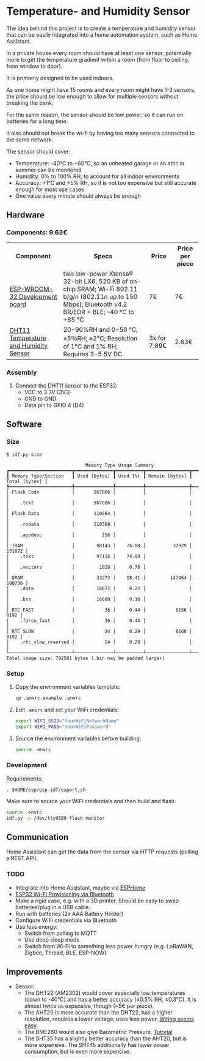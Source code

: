 # Temperature- and Humidity Sensor

The idea behind this project is to create a temperature and humidity sensor that can be easily integrated into a home automation system, such as Home Assistant.

In a private house every room should have at
least one sensor, potentially more to get the
temperature gradient within a room (from floor
to ceiling, from window to door).

It is primarily designed to be used indoors.

As one home might have 15 rooms and every room might have 1-3 sensors, the price should be low
enough to allow for multiple sensors without breaking the bank.

For the same reason, the sensor should be low power, so it can run on batteries for a long time.

It also should not break the wi-fi by having too many sensors connected to the same network.

The sensor should cover:

* Temperature: -40°C to +60°C, so an unheated garage or an attic in summer can
  be monitored
* Humidity: 0% to 100% RH, to account for all indoor environments
* Accuracy: ±1°C and ±5% RH, so it is not too expensive but still accurate
  enough for most use cases
* One value every minute should always be enough

## Hardware

### Components: 9.63€


<table>
    <tr>
        <th>Component</th>
        <th>Specs</th>
        <th>Price</th>
        <th>Price per piece</th>
    </tr>
    <tr>
        <td><a href="https://www.espressif.com/sites/default/files/documentation/esp32-wroom-32_datasheet_en.pdf">ESP-WROOM-32 Development board</a></td>
        <td>two low-power Xtensa® 32-bit LX6, 520 KB of on-chip SRAM; Wi-Fi 802.11 b/g/n (802.11n up to 150 Mbps); Bluetooth v4.2 BR/EDR + BLE; –40 °C to +85 °C</td>
        <td>7€</td>
        <td>7€</td>
    </tr>
    <tr>
        <td><a href="https://www.mouser.com/datasheet/2/758/DHT11-Technical-Data-Sheet-Translated-Version-1143054.pdf?srsltid=AfmBOorywJsEEEBtBxdXiNRqFNXPa3f5OPcv28YAAwzZxsxg1NEnql1v">DHT11 Temperature and Humidity Sensor</a></td>
        <td>20-90%RH and 0-50 ℃; ±5％RH; ±2℃; Resolution of 1°C and 1% RH; Requires 3-5.5V DC</td>
        <td>3x for 7.89€</td>
        <td>2.63€</td>
    </tr>
</table>


### Assembly

1. Connect the DHT11 sensor to the ESP32:
   - VCC to 3.3V (3V3)
   - GND to GND
   - Data pin to GPIO 4 (D4)

## Software

### Size

```
$ idf.py size

                             Memory Type Usage Summary
┏━━━━━━━━━━━━━━━━━━━━━━━┳━━━━━━━━━━━━━━┳━━━━━━━━━━┳━━━━━━━━━━━━━━━━┳━━━━━━━━━━━━━━━┓
┃ Memory Type/Section   ┃ Used [bytes] ┃ Used [%] ┃ Remain [bytes] ┃ Total [bytes] ┃
┡━━━━━━━━━━━━━━━━━━━━━━━╇━━━━━━━━━━━━━━╇━━━━━━━━━━╇━━━━━━━━━━━━━━━━╇━━━━━━━━━━━━━━━┩
│ Flash Code            │       567086 │          │                │               │
│    .text              │       567086 │          │                │               │
│ Flash Data            │       110564 │          │                │               │
│    .rodata            │       110308 │          │                │               │
│    .appdesc           │          256 │          │                │               │
│ IRAM                  │        98143 │    74.88 │          32929 │        131072 │
│    .text              │        97115 │    74.09 │                │               │
│    .vectors           │         1028 │     0.78 │                │               │
│ DRAM                  │        33272 │    18.41 │         147464 │        180736 │
│    .data              │        16672 │     9.22 │                │               │
│    .bss               │        16600 │     9.18 │                │               │
│ RTC FAST              │           36 │     0.44 │           8156 │          8192 │
│    .force_fast        │           36 │     0.44 │                │               │
│ RTC SLOW              │           24 │     0.29 │           8168 │          8192 │
│    .rtc_slow_reserved │           24 │     0.29 │                │               │
└───────────────────────┴──────────────┴──────────┴────────────────┴───────────────┘
Total image size: 792501 bytes (.bin may be padded larger)
```


### Setup

1. Copy the environment variables template:
   ```bash
   cp .envrc.example .envrc
   ```

2. Edit `.envrc` and set your WiFi credentials:
   ```bash
   export WIFI_SSID="YourWiFiNetworkName"
   export WIFI_PASS="YourWiFiPassword"
   ```

3. Source the environment variables before building:
   ```bash
   source .envrc
   ```

### Development

Requirements:

```
. $HOME/esp/esp-idf/export.sh
```

Make sure to source your WiFi credentials and then build and flash:

```bash
source .envrc
idf.py -p /dev/ttyUSB0 flash monitor
```

## Communication

Home Assistant can get the data from the sensor via HTTP requests (polling a REST API).

### TODO

* Integrate into Home Assistant, maybe via [ESPHome](https://esphome.io/)
* [ESP32 Wi-Fi Provisioning via Bluetooth](https://randomnerdtutorials.com/esp32-wi-fi-provisioning-ble-arduino/)
* Make a rigid case, e.g. with a 3D printer. Should be easy to swap
  batteries/plug in a USB cable.
* Run with batteries (2x AAA Battery Holder)
* Configure WiFi credentials via Bluetooth
* Use less energy:
    - Switch from polling to MQTT
    - Use deep sleep mode
    - Switch from Wi-Fi to something
      less power hungry (e.g. LoRaWAN, Zigbee, Thread, BLE, ESP-NOW)

## Improvements

* Sensor:
    * The DHT22 (AM2302) would cover especially low temperatures (down to -40°C)
      and has a better accuracy (±0.5% RH, ±0.3°C). It is almost twice as
      expensive, though (~5€ per piece).
    * The AHT20 is more accurate than the DHT22, has a higher resolution, requires a lower voltage, uses less power. [Wiring seems easy](https://www.espboards.dev/sensors/aht20/)
    * The BME280 would also give Barometric Pressure. [Tutorial](https://randomnerdtutorials.com/esp32-bme280-arduino-ide-pressure-temperature-humidity/)
    * The SHT35 has a slightly better accuracy than the AHT20, but is more expensive. The SHT45 additionally has lower power consumption, but is even more expensive.
